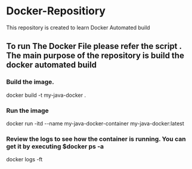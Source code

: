 # Docker-Repositiory
This repository is created to learn Docker Automated build 

## To run The Docker File please refer the script . The main purpose of the repository is build the docker automated build 

### Build the image.
docker build -t my-java-docker .


### Run the image
docker run -itd --name my-java-docker-container my-java-docker:latest

### Review the logs to see how the container is running. You can get it by executing $docker ps -a
docker logs -ft <container-id>
